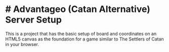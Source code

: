 # # Advantageo (Catan Alternative) Server Setup
This is a project that has the basic setup of board and coordinates on an HTML5 canvas as the foundation for a game similar to The Settlers of Catan in your browser.
